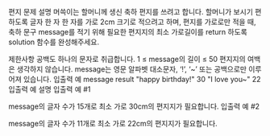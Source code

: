 편지
문제 설명
머쓱이는 할머니께 생신 축하 편지를 쓰려고 합니다. 할머니가 보시기 편하도록 글자 한 자 한 자를 가로 2cm 크기로 적으려고 하며, 편지를 가로로만 적을 때, 축하 문구 message를 적기 위해 필요한 편지지의 최소 가로길이를 return 하도록 solution 함수를 완성해주세요.

제한사항
공백도 하나의 문자로 취급합니다.
1 ≤ message의 길이 ≤ 50
편지지의 여백은 생각하지 않습니다.
message는 영문 알파벳 대소문자, ‘!’, ‘~’ 또는 공백으로만 이루어져 있습니다.
입출력 예
message result
"happy birthday!" 30
"I love you~" 22
입출력 예 설명
입출력 예 #1

message의 글자 수가 15개로 최소 가로 30cm의 편지지가 필요합니다.
입출력 예 #2

message의 글자 수가 11개로 최소 가로 22cm의 편지지가 필요합니다.
